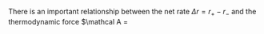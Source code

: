 There is an important relationship between the net rate $\Delta r=r_+ - r_-$ and the thermodynamic force $\mathcal A = 